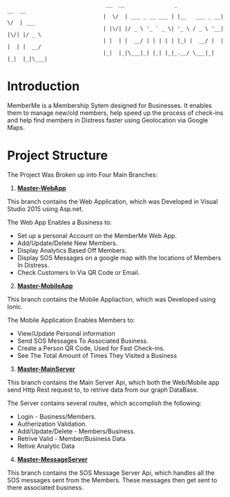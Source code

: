 
                                    __  __                _               __  __      
                                   |  \/  | ___ _ __ ___ | |__   ___ _ __|  \/  | ___ 
                                   | |\/| |/ _ \ '_ ` _ \| '_ \ / _ \ '__| |\/| |/ _ \
                                   | |  | |  __/ | | | | | |_) |  __/ |  | |  | |  __/
                                   |_|  |_|\___|_| |_| |_|_.__/ \___|_|  |_|  |_|\___|

# Introduction
MemberMe is a Membership Sytem designed for Businesses. It enables them to manage new/old members, help speed up the process of check-ins and help find members in Distress faster using Geolocation via Google Maps.

# Project Structure
The Project Was Broken up into Four Main Branches:

1. **[Master-WebApp](https://github.com/codevonnie/fourthyearproject/tree/Master-WebApp)**

 This branch contains the Web Application, which was Developed in Visual Studio 2015 using Asp.net.
 
 The Web App Enables a Business to:

* Set up a personal Account on the MemberMe Web App.
* Add/Update/Delete New Members.
* Display Analytics Based Off Members.
* Display SOS Messages on a google map with the locations of Members In Distress.
* Check Customers In Via QR Code or Email.

2. **[Master-MobileApp](https://github.com/codevonnie/fourthyearproject/tree/Master-MobileApp)**

 This branch contains the Mobile Appliaction, which was Developed using Ionic.
 
 The Mobile Application Enables Members to:
  
* View/Update Personal information
* Send SOS Messages To Associated Business.
* Create a Person QR Code, Used for Fast Check-ins.
* See The Total Amount of Times They Visited a Business 

3. **[Master-MainServer](https://github.com/codevonnie/fourthyearproject/tree/Master-MainServer)**

 This branch contains the Main Server Api, which both the Web/Mobile app send Http Rest request to, to retrive data from our graph  DataBase.
 
 The Server contains several routes, which accomplish the following:
   
  * Login - Business/Members.
  * Autherization Validation. 
  * Add/Update/Delete - Members/Business.
  * Retrive Valid - Member/Business Data
  * Retive Analytic Data

4. **[Master-MessageServer](https://github.com/codevonnie/fourthyearproject/tree/Master-MessageServer)**

 This branch contains the SOS Message Server Api, which handles all the SOS messages sent from the Members. These messages then get sent to there associated business. 
  




